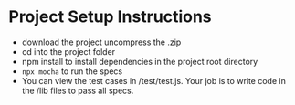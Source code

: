 # Project Setup Instructions
* download the project
uncompress the .zip
* cd into the project folder
* npm install to install dependencies in the project root directory
* `npx mocha` to run the specs
* You can view the test cases in /test/test.js. Your job is to write code in the /lib files to pass all specs.